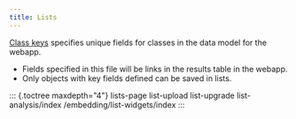 ```yaml
---
title: Lists
---
```


[Class keys](../properties/class-keys.md) specifies unique fields for classes in the data model for the webapp.

* Fields specified in this file will be links in the results table in the webapp.
* Only objects with key fields defined can be saved in lists.

::: {.toctree maxdepth="4"} lists-page list-upload list-upgrade list-analysis/index /embedding/list-widgets/index :::

